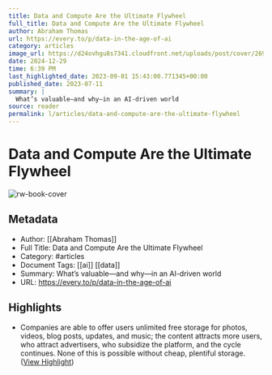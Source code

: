 ```yaml
---
title: Data and Compute Are the Ultimate Flywheel
full_title: Data and Compute Are the Ultimate Flywheel
author: Abraham Thomas
url: https://every.to/p/data-in-the-age-of-ai
category: articles
image_url: https://d24ovhgu8s7341.cloudfront.net/uploads/post/cover/2692/X4BnrR_H-8miWoG-aR7bJlwjiCFRwpsLQ0hEGOw6Uv9H0k_RUiP-o_q1rLDdFWGB65mYStIg_sd_ukUZ_dDyjPHXhVOsosBLcvB7LY8jcKmqIAY8gnBX33sdxbig.png
date: 2024-12-29
time: 6:39 PM
last_highlighted_date: 2023-09-01 15:43:00.771345+00:00
published_date: 2023-07-11
summary: |
  What’s valuable—and why—in an AI-driven world
source: reader
permalink: l/articles/data-and-compute-are-the-ultimate-flywheel
---
```

# Data and Compute Are the Ultimate Flywheel

![rw-book-cover](https://d24ovhgu8s7341.cloudfront.net/uploads/post/cover/2692/X4BnrR_H-8miWoG-aR7bJlwjiCFRwpsLQ0hEGOw6Uv9H0k_RUiP-o_q1rLDdFWGB65mYStIg_sd_ukUZ_dDyjPHXhVOsosBLcvB7LY8jcKmqIAY8gnBX33sdxbig.png)

## Metadata
- Author: [[Abraham Thomas]]
- Full Title: Data and Compute Are the Ultimate Flywheel
- Category: #articles
- Document Tags: [[ai]] [[data]] 
- Summary: What’s valuable—and why—in an AI-driven world
- URL: https://every.to/p/data-in-the-age-of-ai

## Highlights
- Companies are able to offer users unlimited free storage for photos, videos, blog posts, updates, and music; the content attracts more users, who attract advertisers, who subsidize the platform, and the cycle continues. None of this is possible without cheap, plentiful storage. ([View Highlight](https://read.readwise.io/read/01h98pjx2k54qtncah2gqss0sk))


